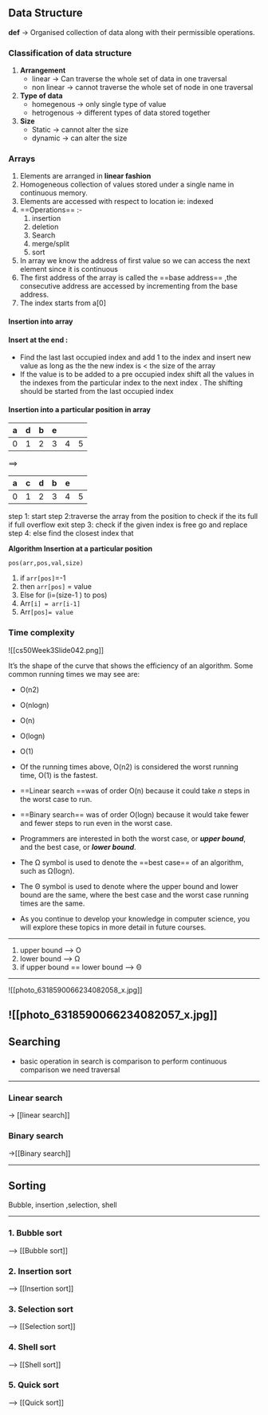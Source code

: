 ## Data Structure

**def** -> Organised collection of data along with their permissible operations.
### Classification of data structure

1. **Arrangement**
	- linear -> Can traverse the whole set of data in one traversal
	- non linear -> cannot traverse the whole set of node in one traversal
1. **Type of data**
	- homegenous -> only single type of value  
	- hetrogenous -> different types of data stored together 
1. **Size**
	- Static -> cannot alter the size 
	- dynamic -> can alter the size 

### Arrays
1. Elements are arranged in **linear fashion**
2. Homogeneous collection of values stored under a single name in continuous  memory.
3. Elements are accessed with respect to location ie: indexed 
4. ==Operations== :- 
	1. insertion
	2. deletion
	3. Search
	4. merge/split
	5. sort
6. In array we know the address of first value so we can access the next element since it is continuous
7. The first address of the array is called the ==base address== ,the consecutive address are accessed by incrementing from the base address.
8. The index starts from a[0]
#### Insertion into array
#### **Insert at the end :**

* Find the last last occupied index and add 1 to the index and insert new value as long as the the new index is < the size of the array
* If the value is to be added to a pre occupied index shift all the values in the indexes from the particular index to the next index . The shifting should be started from the last occupied index 

#### Insertion into a particular position in array


|  a  |  d  |  b  |  e  |     |     |
| :-: | :-: | :-: | :-: | :-: | :-: |
|  0  |  1  |  2  |  3  |  4  |  5  |

==>

|  a  |  c  |  d  |  b  |  e  |     |
| :-: | :-: | :-: | :-: | :-: | :-: |
|  0  |  1  |  2  |  3  |  4  |  5  |

step 1: start
step 2:traverse the array from the position to check if the its full if full overflow exit
step 3: check if the given index is free go and replace
step 4: else find the closest index that  

**Algorithm Insertion at a particular position**

 `pos(arr,pos,val,size)`
1. if `arr[pos]`=-1
2. then `arr[pos]` = value 
3. Else for (i=(size-1 ) to pos)
4. Arr`[i] = arr[i-1]`
5. Arr`[pos]= value `


### Time complexity

  ![[cs50Week3Slide042.png]]

It’s the shape of the curve that shows the efficiency of an algorithm. Some common running times we may see are:

- O(n2)
- O(nlog⁡n)
- O(n)
- O(log⁡n)
- O(1)

- Of the running times above, O(n2) is considered the worst running time, O(1) is the fastest.
- ==Linear search ==was of order O(n) because it could take _n_ steps in the worst case to run.
- ==Binary search== was of order O(log⁡n) because it would take fewer and fewer steps to run even in the worst case.
- Programmers are interested in both the worst case, or **_upper bound_**, and the best case, or **_lower bound_**.
- The Ω symbol is used to denote the ==best case== of an algorithm, such as Ω(log⁡n).
- The Θ symbol is used to denote where the upper bound and lower bound are the same, where the best case and the worst case running times are the same.
- As you continue to develop your knowledge in computer science, you will explore these topics in more detail in future courses.

---

1. upper bound --> O
2. lower bound --> Ω
3. if upper bound == lower bound --> Θ
---
![[photo_6318590066234082058_x.jpg]]

![[photo_6318590066234082057_x.jpg]]
---
## Searching
- basic operation in search is comparison to perform continuous comparison we need traversal
---
### Linear search 

-> [[linear search]]

### Binary search   

->[[Binary search]]

---

## Sorting 

Bubble, insertion ,selection, shell

---

### 1. Bubble sort 

--> [[Bubble sort]]

### 2. Insertion sort

--> [[Insertion sort]]

### 3. Selection sort

--> [[Selection sort]]

### 4. Shell sort

--> [[Shell sort]]
### 5. Quick sort

--> [[Quick sort]]


